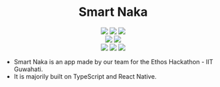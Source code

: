 <H1 align="center"> Smart Naka</H1>
<p align="center">
  <img src="http://ForTheBadge.com/images/badges/built-with-love.svg">
  <img src="http://ForTheBadge.com/images/badges/built-by-developers.svg"> 
  <img src="http://ForTheBadge.com/images/badges/built-with-swag.svg">
  <br>
  <img src="https://img.shields.io/badge/Made%20By-Team%20Cryptonian-red?style=for-the-badge&logo=appveyor">
  <img src="https://img.shields.io/badge/Ethos-IIT%20Guwahati-green?style=for-the-badge&logo=appveyor">
  <br>
  <img src="https://img.shields.io/badge/React_Native-20232A?style=for-the-badge&logo=react&logoColor=61DAFB">
  <img src="https://img.shields.io/badge/Figma-F24E1E?style=for-the-badge&logo=figma&logoColor=white">
  <img src="https://img.shields.io/badge/TypeScript-007ACC?style=for-the-badge&logo=typescript&logoColor=white">
</p>
<ul>
<li>Smart Naka is an app made by our team for the Ethos Hackathon - IIT Guwahati.</li>
<li>It is majorily built on TypeScript and React Native.</li>
</ul>
